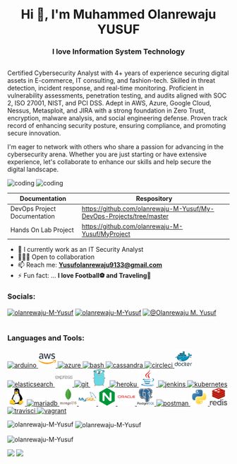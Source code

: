 ## <h1 align="center"> Hi 👋, I'm Muhammed Olanrewaju YUSUF</h1> ##
<h3 align="center">I love Information System Technology </h3>

## <h4 align="center"> 
Certified Cybersecurity Analyst with 4+ years of experience securing digital assets in E-commerce, IT consulting, and fashion-tech. Skilled in threat detection, incident response, and real-time monitoring. Proficient in vulnerability assessments, penetration testing, and audits aligned with SOC 2, ISO 27001, NIST, and PCI DSS. Adept in AWS, Azure, Google Cloud, Nessus, Metasploit, and JIRA with a strong foundation in Zero Trust, encryption, malware analysis, and social engineering defense. Proven track record of enhancing security posture, ensuring compliance, and promoting secure innovation.

I'm eager to network with others who share a passion for advancing in the cybersecurity arena. Whether you are just starting or have extensive experience, let's collaborate to enhance our skills and help secure the digital landscape. </h4> 

<img align="centre" alt="coding" width="400" src="https://www.electric.ai/wp-content/uploads/2021/07/Blog-Cybersecurity-Best-Practices-Refresh-gif.gif">

<img align="centre" alt="coding" width="400" src="https://res.cloudinary.com/practicaldev/image/fetch/s--xAAdUtiT--/c_imagga_scale,f_auto,fl_progressive,h_500,q_66,w_1000/https://dev-to-uploads.s3.amazonaws.com/i/zu5cr0j2qczswka4wh39.gif">

| Documentation               | Respository   |
| -------------               | ------------- |
| DevOps Project Documentation| https://github.com/olanrewaju-M-Yusuf/My-DevOps-Projects/tree/master|
| Hands On Lab Project| https://github.com/olanrewaju-M-Yusuf/MyProject|


- 🌱 I currently work as an IT Security Analyst
- 🧑🏽‍💻 Open to collaboration
- 📫 Reach me: **Yusufolanrewaju9133@gmail.com**
- ⚡ Fun fact: ... **I love Football⚽️ and Traveling🛫** 


<h3 align="left">Socials:</h3>
<p align="left">

<a href="https://www.linkedin.com/in/olanrewaju-m-yusuf/" target="blank"><img align="center" src="https://raw.githubusercontent.com/rahuldkjain/github-profile-readme-generator/master/src/images/icons/Social/linked-in-alt.svg" alt="olanrewaju-M-Yusuf" height="30" width="40" /></a>
<a href="https://www.behance.net/Olanrewaju-M-Yusuf" target="blank"><img align="center" src="https://brandslogos.com/wp-content/uploads/images/large/behance-logo.png" alt="olanrewaju-M-Yusuf" height="30" width="40" /></a>
<a href="https://medium.com/@Olanrewaju.M.Yusuf" target="blank"><img align="center" src="https://raw.githubusercontent.com/rahuldkjain/github-profile-readme-generator/master/src/images/icons/Social/medium.svg" alt="@Olanrewaju M. Yusuf" height="30" width="40" /></a>

                               
# <h3 align="left">Languages and Tools:</h3>
<p align="left"> <a href="https://www.arduino.cc/" target="_blank" rel="noreferrer"> <img src="https://cdn.worldvectorlogo.com/logos/arduino-1.svg" alt="arduino" width="40" height="40"/> </a> <a href="https://aws.amazon.com" target="_blank" rel="noreferrer"> <img src="https://raw.githubusercontent.com/devicons/devicon/master/icons/amazonwebservices/amazonwebservices-original-wordmark.svg" alt="aws" width="40" height="40"/> </a> <a href="https://azure.microsoft.com/en-in/" target="_blank" rel="noreferrer"> <img src="https://www.vectorlogo.zone/logos/microsoft_azure/microsoft_azure-icon.svg" alt="azure" width="40" height="40"/> </a> <a href="https://www.gnu.org/software/bash/" target="_blank" rel="noreferrer"> <img src="https://www.vectorlogo.zone/logos/gnu_bash/gnu_bash-icon.svg" alt="bash" width="40" height="40"/> </a> <a href="https://cassandra.apache.org/" target="_blank" rel="noreferrer"> <img src="https://www.vectorlogo.zone/logos/apache_cassandra/apache_cassandra-icon.svg" alt="cassandra" width="40" height="40"/> </a> <a href="https://circleci.com" target="_blank" rel="noreferrer"> <img src="https://www.vectorlogo.zone/logos/circleci/circleci-icon.svg" alt="circleci" width="40" height="40"/> </a> <a href="https://www.docker.com/" target="_blank" rel="noreferrer"> <img src="https://raw.githubusercontent.com/devicons/devicon/master/icons/docker/docker-original-wordmark.svg" alt="docker" width="40" height="40"/> </a> <a href="https://www.elastic.co" target="_blank" rel="noreferrer"> <img src="https://www.vectorlogo.zone/logos/elastic/elastic-icon.svg" alt="elasticsearch" width="40" height="40"/> </a> <a href="https://expressjs.com" target="_blank" rel="noreferrer"> <img src="https://raw.githubusercontent.com/devicons/devicon/master/icons/express/express-original-wordmark.svg" alt="express" width="40" height="40"/> </a> <a href="https://git-scm.com/" target="_blank" rel="noreferrer"> <img src="https://www.vectorlogo.zone/logos/git-scm/git-scm-icon.svg" alt="git" width="40" height="40"/> </a> <a href="https://golang.org" target="_blank" rel="noreferrer"> <img src="https://raw.githubusercontent.com/devicons/devicon/master/icons/go/go-original.svg" alt="go" width="40" height="40"/> </a> <a href="https://heroku.com" target="_blank" rel="noreferrer"> <img src="https://www.vectorlogo.zone/logos/heroku/heroku-icon.svg" alt="heroku" width="40" height="40"/> </a> <a href="https://www.java.com" target="_blank" rel="noreferrer"> <img src="https://raw.githubusercontent.com/devicons/devicon/master/icons/java/java-original.svg" alt="java" width="40" height="40"/> </a> <a href="https://www.jenkins.io" target="_blank" rel="noreferrer"> <img src="https://www.vectorlogo.zone/logos/jenkins/jenkins-icon.svg" alt="jenkins" width="40" height="40"/> </a> <a href="https://kubernetes.io" target="_blank" rel="noreferrer"> <img src="https://www.vectorlogo.zone/logos/kubernetes/kubernetes-icon.svg" alt="kubernetes" width="40" height="40"/> </a> <a href="https://www.linux.org/" target="_blank" rel="noreferrer"> <img src="https://raw.githubusercontent.com/devicons/devicon/master/icons/linux/linux-original.svg" alt="linux" width="40" height="40"/> </a> <a href="https://mariadb.org/" target="_blank" rel="noreferrer"> <img src="https://www.vectorlogo.zone/logos/mariadb/mariadb-icon.svg" alt="mariadb" width="40" height="40"/> </a> <a href="https://www.mongodb.com/" target="_blank" rel="noreferrer"> <img src="https://raw.githubusercontent.com/devicons/devicon/master/icons/mongodb/mongodb-original-wordmark.svg" alt="mongodb" width="40" height="40"/> </a> <a href="https://www.mysql.com/" target="_blank" rel="noreferrer"> <img src="https://raw.githubusercontent.com/devicons/devicon/master/icons/mysql/mysql-original-wordmark.svg" alt="mysql" width="40" height="40"/> </a> <a href="https://www.nginx.com" target="_blank" rel="noreferrer"> <img src="https://raw.githubusercontent.com/devicons/devicon/master/icons/nginx/nginx-original.svg" alt="nginx" width="40" height="40"/> </a> <a href="https://www.oracle.com/" target="_blank" rel="noreferrer"> <img src="https://raw.githubusercontent.com/devicons/devicon/master/icons/oracle/oracle-original.svg" alt="oracle" width="40" height="40"/> </a> <a href="https://www.postgresql.org" target="_blank" rel="noreferrer"> <img src="https://raw.githubusercontent.com/devicons/devicon/master/icons/postgresql/postgresql-original-wordmark.svg" alt="postgresql" width="40" height="40"/> </a> <a href="https://postman.com" target="_blank" rel="noreferrer"> <img src="https://www.vectorlogo.zone/logos/getpostman/getpostman-icon.svg" alt="postman" width="40" height="40"/> </a> <a href="https://www.python.org" target="_blank" rel="noreferrer"> <img src="https://raw.githubusercontent.com/devicons/devicon/master/icons/python/python-original.svg" alt="python" width="40" height="40"/> </a> <a href="https://redis.io" target="_blank" rel="noreferrer"> <img src="https://raw.githubusercontent.com/devicons/devicon/master/icons/redis/redis-original-wordmark.svg" alt="redis" width="40" height="40"/> </a> <a href="https://travis-ci.org" target="_blank" rel="noreferrer"> <img src="https://www.vectorlogo.zone/logos/travis-ci/travis-ci-icon.svg" alt="travisci" width="40" height="40"/> </a> <a href="https://www.vagrantup.com/" target="_blank" rel="noreferrer"> <img src="https://www.vectorlogo.zone/logos/vagrantup/vagrantup-icon.svg" alt="vagrant" width="40" height="40"/> </a> </p>

<p><img align="left" src="https://github-readme-stats.vercel.app/api/top-langs?username=olanrewaju-M-Yusuf&show_icons=true&locale=en&layout=compact" alt="olanrewaju-M-Yusuf" /></p>

<p>&nbsp;<img align="center" src="https://github-readme-stats.vercel.app/api?username=olanrewaju-M-Yusuf&show_icons=true&locale=en" alt="olanrewaju-M-Yusuf" /></p>

<p><img align="center" src="https://github-readme-streak-stats.herokuapp.com/?user=olanrewaju-M-Yusuf&" alt="olanrewaju-M-Yusuf" /></p>

![](https://komarev.com/ghpvc/?username=olanrewaju-M-Yusuf&color=lightgrey)
![](https://visitor-badge.glitch.me/badge?page_id=olanrewaju-M-Yusuf.olanrewaju-M-Yusuf)

